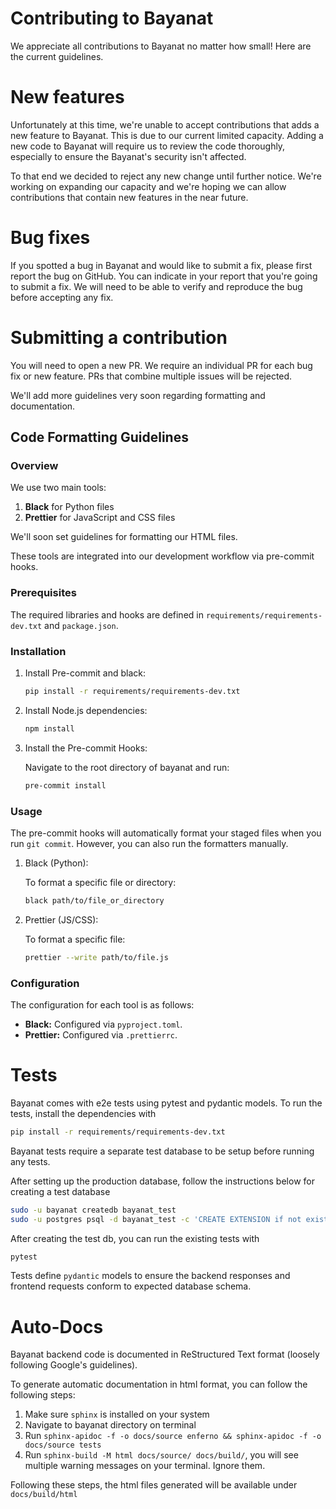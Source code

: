 Contributing to Bayanat
=======================

We appreciate all contributions to Bayanat no matter how small! Here are the current guidelines.

# New features

Unfortunately at this time, we're unable to accept contributions that adds a new feature to Bayanat. This is due to our current limited capacity. Adding a new code to Bayanat will require us to review the code thoroughly, especially to ensure the Bayanat's security isn't affected.

To that end we decided to reject any new change until further notice. We're working on expanding our capacity and we're hoping we can allow contributions that contain new features in the near future.

# Bug fixes

If you spotted a bug in Bayanat and would like to submit a fix, please first report the bug on GitHub. You can indicate in your report that you're going to submit a fix. We will need to be able to verify and reproduce the bug before accepting any fix.

# Submitting a contribution

You will need to open a new PR. We require an individual PR for each bug fix or new feature. PRs that combine multiple issues will be rejected. 

We'll add more guidelines very soon regarding formatting and documentation.

## Code Formatting Guidelines

### Overview

We use two main tools:

1. **Black** for Python files
2. **Prettier** for JavaScript and CSS files

We'll soon set guidelines for formatting our HTML files.

These tools are integrated into our development workflow via pre-commit hooks.

### Prerequisites

The required libraries and hooks are defined in `requirements/requirements-dev.txt` and `package.json`.


### Installation

1. Install Pre-commit and black:

   ```bash
   pip install -r requirements/requirements-dev.txt
   ```

2. Install Node.js dependencies:

   ```bash
   npm install
   ```

3. Install the Pre-commit Hooks:

   Navigate to the root directory of bayanat and run:
   ```bash
   pre-commit install
   ```

### Usage

The pre-commit hooks will automatically format your staged files when you run `git commit`. However, you can also run the formatters manually.

1. Black (Python):

   To format a specific file or directory:
   ```bash
   black path/to/file_or_directory
   ```

2. Prettier (JS/CSS):

   To format a specific file:
   ```bash
   prettier --write path/to/file.js
   ```

### Configuration

The configuration for each tool is as follows:

- **Black:** Configured via `pyproject.toml`.
- **Prettier:** Configured via `.prettierrc`.

# Tests

Bayanat comes with e2e tests using pytest and pydantic models. To run the tests, install the dependencies with
```bash
pip install -r requirements/requirements-dev.txt
```

Bayanat tests require a separate test database to be setup before running any tests.

After setting up the production database, follow the instructions below for creating a test database

```bash
sudo -u bayanat createdb bayanat_test
sudo -u postgres psql -d bayanat_test -c 'CREATE EXTENSION if not exists pg_trgm; CREATE EXTENSION if not exists postgis;'
```

After creating the test db, you can run the existing tests with
```bash
pytest
```

Tests define `pydantic` models to ensure the backend responses and frontend requests conform to expected database schema.

# Auto-Docs

Bayanat backend code is documented in ReStructured Text format (loosely following Google's guidelines).

To generate automatic documentation in html format, you can follow the following steps:

1. Make sure `sphinx` is installed on your system
2. Navigate to bayanat directory on terminal
3. Run `sphinx-apidoc -f -o docs/source enferno && sphinx-apidoc -f -o docs/source tests`
4. Run `sphinx-build -M html docs/source/ docs/build/`, you will see multiple warning messages on your terminal. Ignore them.

Following these steps, the html files generated will be available under `docs/build/html`